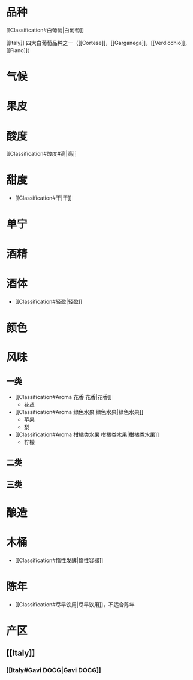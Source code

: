 # 品种

[[Classification#白葡萄|白葡萄]]

[[Italy]] 四大白葡萄品种之一（[[Cortese]]，[[Garganega]]，[[Verdicchio]]，[[Fiano]]）

# 气候



# 果皮



# 酸度

[[Classification#酸度#高|高]]

# 甜度

- [[Classification#干|干]]

# 单宁



# 酒精



# 酒体

- [[Classification#轻盈|轻盈]]

# 颜色



# 风味

## 一类

- [[Classification#Aroma 花香 花香|花香]]
	- 花丛
- [[Classification#Aroma 绿色水果 绿色水果|绿色水果]]
	- 苹果
	- 梨
- [[Classification#Aroma 柑橘类水果 柑橘类水果|柑橘类水果]]
	- 柠檬

## 二类



## 三类



# 酿造



# 木桶

- [[Classification#惰性发酵|惰性容器]]

# 陈年

- [[Classification#尽早饮用|尽早饮用]]，不适合陈年

# 产区

## [[Italy]]

### [[Italy#Gavi DOCG|Gavi DOCG]]
